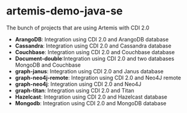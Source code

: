 # artemis-demo-java-se



The bunch of projects that are using Artemis with CDI 2.0

* **ArangoDB**: Integration using CDI 2.0 and ArangoDB database
* **Cassandra**: Integration using CDI 2.0 and Cassandra database
* **Couchbase**: Integration using CDI 2.0 and Couchbase database
* **Document-double**:Integration using CDI 2.0 and two databases MongoDB and Couchbase
* **graph-janus**: Integration using CDI 2.0 and Janus database
* **graph-neo4j-remote**: Integration using CDI 2.0 and Neo4J remote
* **graph-neo4j**: Integration using CDI 2.0 and Neo4J
* **graph-titan**: Integration using CDI 2.0 and Titan
* **Hazelcast**: Integration using CDI 2.0 and Hazelcast database
* **Mongodb**: Integration using CDI 2.0 and MongoDB database
